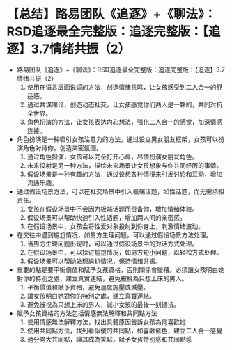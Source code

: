 # 【总结】路易团队《追逐》+《聊法》：RSD追逐最全完整版：追逐完整版：【追逐】3.7情绪共振（2）

-   路易团队《追逐》+《聊法》：RSD追逐最全完整版：追逐完整版：【追逐】3.7情绪共振（2）
    1.  使用在语言层面说谎的方法，创造情绪共鸣，让女孩感受到二人合一的舒适感。
    2.  通过共谋理论，创造动态社交，让女孩感觉你们两人是一夥的，共同对抗全世界。
    3.  角色扮演的方法，让女孩表达内心想法，强化二人合一的感觉，加深情感连接。
-   角色扮演是一种吸引女孩注意力的方法，通过设立男女朋友框架，女孩可以扮演角色对待你，创造亲密氛围。
    1.  通过角色扮演，女孩可以完全打开心扉，尽情扮演女朋友角色。
    2.  未来投射是另一种方法，描绘未来场景让女孩想象与你共同经历的事情。
    3.  假设场景是一种有趣的方法，通过设想各种情境来引发讨论和互动，增加沟通乐趣。
-   通过假设场景方法，可以在社交场景中引入极端话题，如性话题，而无需承担责任。
    1.  女孩在假设场景中不会因为极端话题而责备你，增加情绪体验。
    2.  假设场景可以帮助快速引入性话题，增加两人间的亲密感。
    3.  在假设场景中，女孩会将性爱对象投射到你身上，刺激情绪波动。
-   在交往中遇到尴尬情况，如男方生理问题，可以通过假设场景方法处理。
    1.  当男方生理问题出现时，可以通过假设场景中的对话方式处理。
    2.  在假设场景中，可以探讨尴尬情况，如男方短小问题，以轻松方式处理。
    3.  假设场景可以帮助处理尴尬情况，保持情绪共振。
-   重要的點是要平衡價值和賦予女孩資格，否則關係會變糟。必須讓女孩明白她對你的特別之處，建立真實連結，避免被視為只想上床的男人。
    1.  平衡價值和賦予資格，避免過度施壓或減壓。
    2.  讓女孩明白她對你的特別之處，建立真實連結。
    3.  避免被視為只想上床的男人，減小女孩的最後一刻抵抗。
-   賦予女孩資格的方法包括情感無法解釋和共同點方法
    1.  使用情感無法解釋方法，找出具體原因告訴女孩為何喜歡她
    2.  使用共同點方法，找到看似傻的共同點，如喜歡藍色，建立二人合一感覺
    3.  過分誇大共同點，讓其成為笑點，賦予女孩特別感和共同點感